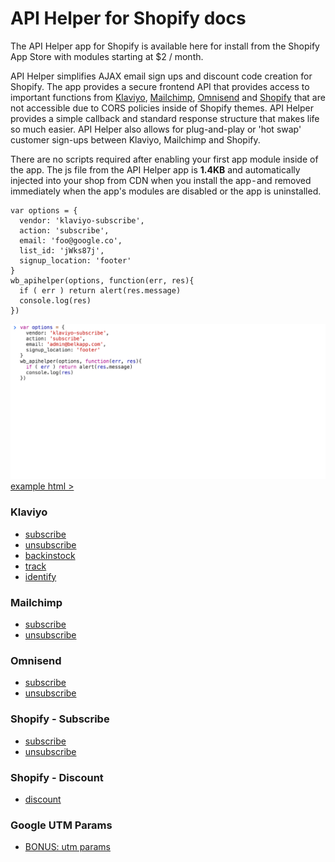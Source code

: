# API Helper for Shopify docs

The API Helper app for Shopify is available here for install from the Shopify App Store with modules starting at $2 / month.

API Helper simplifies AJAX email sign ups and discount code creation for Shopify. The app provides a secure frontend API that provides access to important functions from [Klaviyo](#klaviyo), [Mailchimp](#mailchimp), [Omnisend](#omnisend) and [Shopify](#shopify-\--subscribe) that are not accessible due to CORS policies inside of Shopify themes. API Helper provides a simple callback and standard response structure that makes life so much easier. API Helper also allows for plug-and-play or 'hot swap' customer sign-ups between Klaviyo, Mailchimp and Shopify.

There are no scripts required after enabling your first app module inside of the app. The js file from the API Helper app is __1.4KB__ and automatically injected into your shop from CDN when you install the app - and removed immediately when the app's modules are disabled or the app is uninstalled.

```
var options = {
  vendor: 'klaviyo-subscribe',
  action: 'subscribe',
  email: 'foo@google.co',
  list_id: 'jWks87j',
  signup_location: 'footer'
}
wb_apihelper(options, function(err, res){
  if ( err ) return alert(res.message)
  console.log(res)
})
```
![alt text](Klaviyo/shopify-api-helpers-klaviyo-subscribe.gif)
[example html >](example.html)

### Klaviyo
* [subscribe](/Klaviyo/subscribe.md)
* [unsubscribe](/Klaviyo/unsubscribe.md)
* [backinstock](/Klaviyo/backinstock.md)
* [track](/Klaviyo/track.md)
* [identify](/Klaviyo/identify.md)
### Mailchimp
* [subscribe](/Mailchimp/subscribe.md)
* [unsubscribe](/Mailchimp/unsubscribe.md)
### Omnisend
* [subscribe](/Omnisend/subscribe.md)
* [unsubscribe](/Omnisend/unsubscribe.md)
### Shopify \- Subscribe
* [subscribe](/Shopify/Subscribe/subscribe.md)
* [unsubscribe](/Shopify/Subscribe/unsubscribe.md)
### Shopify \- Discount
* [discount](/Shopify/Discount/discount.md)
### Google UTM Params
* [BONUS: utm params](/utms.md)
